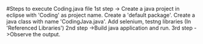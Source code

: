 #Steps to execute Coding.java file
1st step -> Create a java project in eclipse with 'Coding' as project name. Create a 'default package'. Create a java class with name 'CodingJava.java'. Add selenium, testng libraries (In 'Referenced Libraries')
2nd step ->Build java application and run.
3rd step ->Observe the output.
